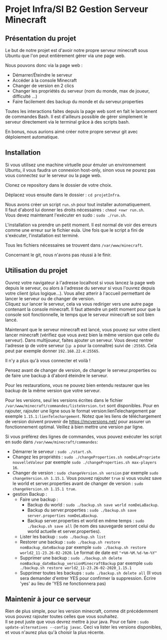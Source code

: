 # Projet Infra/SI B2 Gestion Serveur Minecraft
## Présentation du projet

Le but de notre projet est d'avoir notre propre serveur minecraft sous Ubuntu que l'on peut entièrement gérer via une page web.  
  
Nous pouvons donc via la page web :
* Démarrer/Éteindre le serveur 
* Accéder à la console Minecraft
* Changer de version en 2 clics
* Changer les propriétés du serveur (nom du monde, max de joueur, difficulté ...)
* Faire facilement des backup du monde et du serveur.properties

Toutes les interactions faites depuis la page web sont en fait le lancement de commandes Bash. Il est d'ailleurs possible de gérer simplement le serveur directement via le terminal grâce à des scripts bash.  

En bonus, nous aurions aimé créer notre propre serveur git avec déploiement automatique.

## Installation 

Si vous utilisez une machine virtuelle pour émuler un environnement Ubuntu, il vous faudra un connexion host-only, sinon vous ne pourez pas vous connectez sur le serveur ou la page web.

Clonez ce repository dans le dossier de votre choix.  
  
Déplacez vous ensuite dans le dossier : `cd projetInfra`.  

Nous avons créer un script `run.sh` pour tout installer automatiquement.  
Il faut d'abord lui donner les droits nécessaires : `chmod +xwr run.sh`.  
Vous devez maintenant l'exécuter en sudo : `sudo ./run.sh`.  

L'installation va prendre un petit moment. Il est normal de voir des erreurs comme une erreur sur le fichier eula.
Une fois que le script a fini de s'exécuter, l'installation est terminé.

Tous les fichiers nécessaires se trouvent dans `/var/www/minecraft`.

Concernant le git, nous n'avons pas réussi à le finir.

## Utilisation du projet

Ouvrez votre navigateur à l'adresse localhost si vous lancez la page web depuis le serveur, ou alors à l'adresse du serveur si vous l'ouvrez depuis votre client (plus logique...).
Vous allez atterir à l'accueil permettant de lancer le serveur ou de changer de version.  
Cliquez sur lancer le serveur, cela va vous rediriger vers une autre page contenant la console minecraft. Il faut attendre un petit moment pour que la console soit fonctionnelle, le temps que le serveur minecraft se soit bien lancé.  
  
Maintenant que le serveur minecraft est lancé, vous pouvez sur votre client lancer minecraft (vérifiez que vous avez bien la même version que celle du serveur).
Dans multijoueur, faites ajouter un serveur. Vous devez rentrer l'adresse ip de votre serveur (`ip a` pour la connaître) suivi de `:25565`. Cela peut par exemple donner `192.168.22.4:25565`.  

Il n'y a plus qu'à vous connecter et voilà !

Pensez avant de changer de version, de changer le serveur.properties ou de faire une backup à d'abord éteindre le serveur.  

Pour les restaurations, vous ne pouvez bien entendu restaurer que les backup de la même version que votre serveur.  

Pour les versions, seul les versions écrites dans le fichier `/var/www/minecraft/commandes/listeVersion.txt` sont disponibles. Pour en rajouter, rajouter une ligne sous le format version:lienTelechargement par exemple `1.15.1:lienTelechargement`. Notez que les liens de téléchargement de version doivent provenir de https://mcversions.net/ pour assurer un fonctionnement optimal. Veillez à bien mettre une version par ligne.

Si vous préférez des lignes de commandes, vous pouvez exécuter les script en sudo dans `/var/www/minecraft/commandes`:

* Démarrer le serveur : `sudo ./start.sh`.
* Changez les propriétés : `sudo ./changeProperties.sh nomDeLaPropriete nouvelleValeur` par exemple `sudo ./changeProperties.sh max-players 16`.
* Changer de version : `sudo changeVersion.sh version` par exemple `sudo changeVersion.sh 1.15.1`. Vous pouvez rajouter `true` si vous voulez save le world et server.properties avant de changer de version : `sudo changeVersion.sh 1.15.1 true`.
* gestion Backup :
    * Faire une backup : 
        * Backup du world : `sudo ./backup.sh save world nomDeLaBackup`.
        * Backup du server.properties : `sudo ./backup.sh save server.properties nomDeLaBackup`.
        * Backup server.properties et world en même temps : `sudo ./backup.sh save all` (le nom des sauvegarde seront celui du world actuelle et server.properties).
    * Lister les backup : `sudo ./backup.sh list`
    * Restorer une backup : `sudo ./backup.sh restore nomBackup_dateBackup` par exemple `sudo ./backup.sh restore world2_11-23.26-02-2020`. Le format de date est `"+%H-%M.%d-%m-%Y"`
    * Supprimer une backup : `sudo ./backup.sh delete nomBackup_dateBackup_versionMinecraftBackup` par exemple `sudo ./backup.sh restore world2_11-23.26-02-2020_1.15.1`
    * Supprimer toutes les backups : `sudo ./backup.sh delete all` (Il vous sera demander d'entrer YES pour confirmer la suppression. Écrire 'yes' au lieu de 'YES ne fonctionnera pas)

## Maintenir à jour ce serveur

Rien de plus simple, pour les version minecraft, comme dit précédemment vous pouvez rajouter toutes celles que vous souhaitez.  
Il se peut juste que vous devrez mettre à jour java. Pour ce faire : `sudo update-alternatives --config javac`. 
Ceci va lister les versions disponibles, et vous n'aurez plus qu'à choisir la plus récente.
